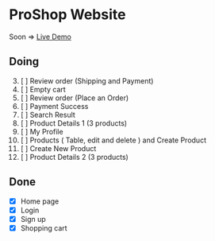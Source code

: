 # ProShop Website
Soon => [Live Demo](https://proshop-kappa.vercel.app/)
 
## Doing
3. [ ] Review order (Shipping and Payment)
4. [ ] Empty cart
5. [ ] Review order (Place an Order)
6. [ ] Payment Success
7. [ ] Search Result
10. [ ] Product Details 1 (3 products)
11. [ ] My Profile
12. [ ] Products ( Table, edit and delete ) and Create Product
13. [ ] Create New Product
14. [ ] Product Details 2 (3 products)


## Done
* [x] Home page 
* [x] Login 
* [x] Sign up
* [x] Shopping cart